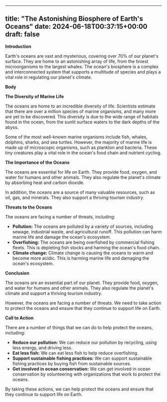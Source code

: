 
---
title: "The Astonishing Biosphere of Earth's Oceans"
date: 2024-06-18T00:37:15+00:00
draft: false
---

**Introduction**

Earth's oceans are vast and mysterious, covering over 70% of our planet's surface. They are home to an astonishing array of life, from the tiniest microorganisms to the largest whales. The ocean's biosphere is a complex and interconnected system that supports a multitude of species and plays a vital role in regulating our planet's climate.

**Body**

**The Diversity of Marine Life**

The oceans are home to an incredible diversity of life. Scientists estimate that there are over a million species of marine organisms, and many more are yet to be discovered. This diversity is due to the wide range of habitats found in the ocean, from the sunlit surface waters to the dark depths of the abyss.

Some of the most well-known marine organisms include fish, whales, dolphins, sharks, and sea turtles. However, the majority of marine life is made up of microscopic organisms, such as plankton and bacteria. These tiny creatures play a vital role in the ocean's food chain and nutrient cycling.

**The Importance of the Oceans**

The oceans are essential for life on Earth. They provide food, oxygen, and water for humans and other animals. They also regulate the planet's climate by absorbing heat and carbon dioxide.

In addition, the oceans are a source of many valuable resources, such as oil, gas, and minerals. They also support a thriving tourism industry.

**Threats to the Oceans**

The oceans are facing a number of threats, including:

* **Pollution:** The oceans are polluted by a variety of sources, including sewage, industrial waste, and agricultural runoff. This pollution can harm marine life and damage the ocean's ecosystem.
* **Overfishing:** The oceans are being overfished by commercial fishing fleets. This is depleting fish stocks and harming the ocean's food chain.
* **Climate change:** Climate change is causing the oceans to warm and become more acidic. This is harming marine life and damaging the ocean's ecosystem.

**Conclusion**

The oceans are an essential part of our planet. They provide food, oxygen, and water for humans and other animals. They also regulate the planet's climate and support a thriving tourism industry.

However, the oceans are facing a number of threats. We need to take action to protect the oceans and ensure that they continue to support life on Earth.

**Call to Action**

There are a number of things that we can do to help protect the oceans, including:

* **Reduce our pollution:** We can reduce our pollution by recycling, using less energy, and driving less.
* **Eat less fish:** We can eat less fish to help reduce overfishing.
* **Support sustainable fishing practices:** We can support sustainable fishing practices by buying fish from sustainable sources.
* **Get involved in ocean conservation:** We can get involved in ocean conservation by volunteering with organizations that work to protect the oceans.

By taking these actions, we can help protect the oceans and ensure that they continue to support life on Earth.